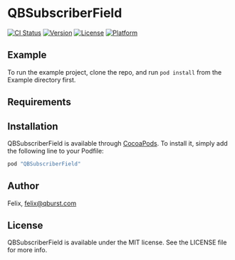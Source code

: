 # QBSubscriberField

[![CI Status](http://img.shields.io/travis/Felix/QBSubscriberField.svg?style=flat)](https://travis-ci.org/Felix/QBSubscriberField)
[![Version](https://img.shields.io/cocoapods/v/QBSubscriberField.svg?style=flat)](http://cocoapods.org/pods/QBSubscriberField)
[![License](https://img.shields.io/cocoapods/l/QBSubscriberField.svg?style=flat)](http://cocoapods.org/pods/QBSubscriberField)
[![Platform](https://img.shields.io/cocoapods/p/QBSubscriberField.svg?style=flat)](http://cocoapods.org/pods/QBSubscriberField)

## Example

To run the example project, clone the repo, and run `pod install` from the Example directory first.

## Requirements

## Installation

QBSubscriberField is available through [CocoaPods](http://cocoapods.org). To install
it, simply add the following line to your Podfile:

```ruby
pod "QBSubscriberField"
```

## Author

Felix, felix@qburst.com

## License

QBSubscriberField is available under the MIT license. See the LICENSE file for more info.
